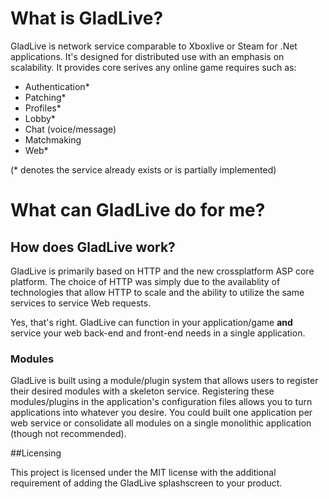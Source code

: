 # What is GladLive?

GladLive is network service comparable to Xboxlive or Steam for .Net applications. It's designed for distributed use with an emphasis on scalability. It provides core serives any online game requires such as:
  - Authentication*
  - Patching*
  - Profiles*
  - Lobby*
  - Chat (voice/message)
  - Matchmaking
  - Web*

(* denotes the service already exists or is partially implemented)

# What can GladLive do for me?

## How does GladLive work?

GladLive is primarily based on HTTP and the new crossplatform ASP core platform. The choice of HTTP was simply due to the availablity of technologies that allow HTTP to scale and the ability to utilize the same services to service Web requests.

Yes, that's right. GladLive can function in your application/game **and** service your web back-end and front-end needs in a single application.

### Modules

GladLive is built using a module/plugin system that allows users to register their desired modules with a skeleton service. Registering these modules/plugins in the application's configuration files allows you to turn applications into whatever you desire. You could built one application per web service or consolidate all modules on a single monolithic application (though not recommended).

##Licensing

This project is licensed under the MIT license with the additional requirement of adding the GladLive splashscreen to your product.
